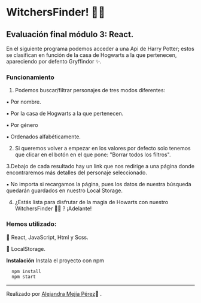 # WitchersFinder! 🧙‍♀️ 
## Evaluación final módulo 3: React.

En el siguiente programa podemos acceder a una Api de Harry Potter; estos se clasifican en función de la casa de Hogwarts a la que pertenecen, apareciendo por defento Gryffindor ✨.

 ### Funcionamiento
 1. Podemos buscar/filtrar personajes de tres modos diferentes: 
    
 ▪ Por nombre.
          
 ▪ Por la casa de Hogwarts a la que pertenecen.
 
 ▪ Por género 
 
 ▪ Ordenados alfabéticamente. 
          
 
 2. Si queremos volver a empezar en los valores por defecto solo tenemos que clicar en el botón en el que pone: "Borrar todos los filtros".
     
 3.Debajo de cada resultado hay un link que nos redirige a una página donde encontraremos más detalles del personaje seleccionado.
 
  ▪ No importa si recargamos la página, pues los datos de nuestra búsqueda quedarán guardados en nuestro Local Storage.  
          
4. ¿Estás lista para disfrutar de la magia de Howarts con nuestro WitchersFinder 🧙‍♀️ ? ¡Adelante!

### Hemos utilizado:

🔹 React, JavaScript, Html y Scss.

🔹 LocalStorage.

**Instalación**
Instala el proyecto con npm
```bash
  npm install
  npm start
```

_____________________________________________________________

Realizado por [Alejandra Mejía Pérez](https://github.com/AlejandraMejiaP)🌻 . 
